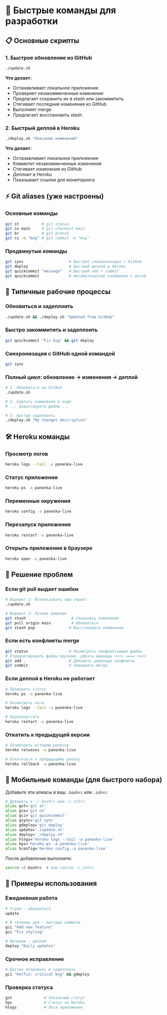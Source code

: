 # 🚀 Быстрые команды для разработки

## 📋 Основные скрипты

### 1. Быстрое обновление из GitHub
```bash
./update.sh
```
**Что делает:**
- Останавливает локальное приложение
- Проверяет незакоммиченные изменения
- Предлагает сохранить их в stash или закоммитить
- Стягивает последние изменения из GitHub
- Выполняет merge
- Предлагает восстановить stash

### 2. Быстрый деплой в Heroku
```bash
./deploy.sh "Описание изменений"
```
**Что делает:**
- Останавливает локальное приложение
- Коммитит незакоммиченные изменения
- Стягивает изменения из GitHub
- Деплоит в Heroku
- Показывает ссылки для мониторинга

## ⚡ Git aliases (уже настроены)

### Основные команды
```bash
git st          # git status
git co main     # git checkout main
git br          # git branch
git ci -m "msg" # git commit -m "msg"
```

### Продвинутые команды
```bash
git sync                    # Быстрая синхронизация с GitHub
git deploy                  # Быстрый деплой в Heroku
git quickcommit "message"   # Быстрый add + commit
git quickcommit             # Автоматическое сообщение с датой
```

## 🔄 Типичные рабочие процессы

### Обновиться и задеплоить
```bash
./update.sh && ./deploy.sh "Updated from GitHub"
```

### Быстро закоммитить и задеплоить
```bash
git quickcommit "Fix bug" && git deploy
```

### Синхронизация с GitHub одной командой
```bash
git sync
```

### Полный цикл: обновление → изменения → деплой
```bash
# 1. Обновиться из GitHub
./update.sh

# 2. Сделать изменения в коде
# ... редактируете файлы ...

# 3. Быстро задеплоить
./deploy.sh "My changes description"
```

## 🛠️ Heroku команды

### Просмотр логов
```bash
heroku logs --tail -a panenka-live
```

### Статус приложения
```bash
heroku ps -a panenka-live
```

### Переменные окружения
```bash
heroku config -a panenka-live
```

### Перезапуск приложения
```bash
heroku restart -a panenka-live
```

### Открыть приложение в браузере
```bash
heroku open -a panenka-live
```

## 🐛 Решение проблем

### Если git pull выдает ошибки
```bash
# Вариант 1: Использовать наш скрипт
./update.sh

# Вариант 2: Ручное решение
git stash                    # Сохранить изменения
git pull origin main         # Обновиться
git stash pop               # Восстановить изменения
```

### Если есть конфликты merge
```bash
git status                  # Посмотреть конфликтующие файлы
# Отредактировать файлы вручную, убрать маркеры <<<< ==== >>>>
git add .                   # Добавить решенные конфликты
git commit                  # Завершить merge
```

### Если деплой в Heroku не работает
```bash
# Проверить статус
heroku ps -a panenka-live

# Посмотреть логи
heroku logs --tail -a panenka-live

# Перезапустить
heroku restart -a panenka-live
```

### Откатить к предыдущей версии
```bash
# Посмотреть историю релизов
heroku releases -a panenka-live

# Откатиться к предыдущему релизу
heroku rollback -a panenka-live
```

## 📱 Мобильные команды (для быстрого набора)

Добавьте эти алиасы в ваш `.bashrc` или `.zshrc`:

```bash
# Добавить в ~/.bashrc или ~/.zshrc
alias gst='git st'
alias gco='git co'
alias gci='git quickcommit'
alias gsync='git sync'
alias gdeploy='git deploy'
alias update='./update.sh'
alias deploy='./deploy.sh'
alias hlogs='heroku logs --tail -a panenka-live'
alias hps='heroku ps -a panenka-live'
alias hconfig='heroku config -a panenka-live'
```

После добавления выполните:
```bash
source ~/.bashrc  # или source ~/.zshrc
```

## 🎯 Примеры использования

### Ежедневная работа
```bash
# Утром - обновиться
update

# В течение дня - быстрые коммиты
gci "Add new feature"
gci "Fix styling"

# Вечером - деплой
deploy "Daily updates"
```

### Срочное исправление
```bash
# Быстро исправить и задеплоить
gci "Hotfix: critical bug" && gdeploy
```

### Проверка статуса
```bash
gst              # Локальный статус
hps              # Статус на Heroku
hlogs            # Логи приложения
```
